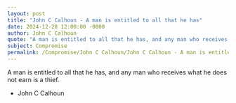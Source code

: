 ```yaml
---
layout: post
title: "John C Calhoun - A man is entitled to all that he has"
date: 2024-12-28 12:00:00 -0000
author: John C Calhoun
quote: "A man is entitled to all that he has, and any man who receives what he does not earn is a thief."
subject: Compromise
permalink: /Compromise/John C Calhoun/John C Calhoun - A man is entitled to all that he has
---
```


A man is entitled to all that he has, and any man who receives what he does not earn is a thief.

- John C Calhoun

